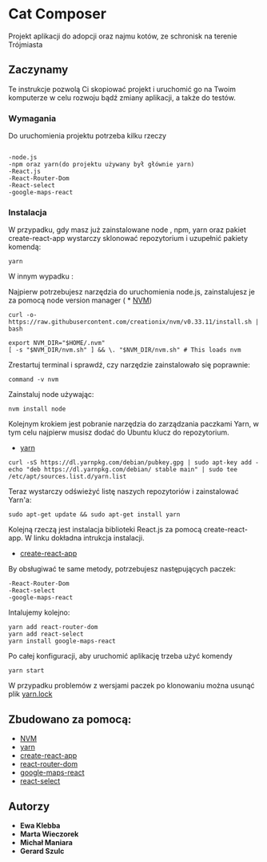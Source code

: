 # Cat Composer

Projekt aplikacji do adopcji oraz najmu kotów, ze schronisk na terenie Trójmiasta

## Zaczynamy

Te instrukcje pozwolą Ci skopiować projekt i uruchomić go na Twoim komputerze w celu rozwoju bądź zmiany aplikacji, a także do testów.

### Wymagania


Do uruchomienia projektu potrzeba kilku rzeczy

```

-node.js
-npm oraz yarn(do projektu używany był głównie yarn)
-React.js
-React-Router-Dom
-React-select
-google-maps-react

```

### Instalacja

W przypadku, gdy masz już zainstalowane node , npm, yarn oraz pakiet create-react-app wystarczy sklonować repozytorium i uzupełnić pakiety komendą:

```
yarn
```
W innym wypadku : 

Najpierw potrzebujesz narzędzia do uruchomienia node.js, zainstalujesz je za pomocą node version manager ( * [NVM](https://github.com/creationix/nvm))

```
curl -o- https://raw.githubusercontent.com/creationix/nvm/v0.33.11/install.sh | bash

export NVM_DIR="$HOME/.nvm"
[ -s "$NVM_DIR/nvm.sh" ] && \. "$NVM_DIR/nvm.sh" # This loads nvm

```

Zrestartuj terminal i sprawdź, czy narzędzie zainstalowało się poprawnie:
```
command -v nvm

```
Zainstaluj node używając:
```
nvm install node

```

Kolejnym krokiem jest pobranie narzędzia do zarządzania paczkami Yarn, w tym celu najpierw musisz dodać do Ubuntu klucz do repozytorium.
* [yarn](https://yarnpkg.com/lang/en/docs/install/#debian-stable)

```
curl -sS https://dl.yarnpkg.com/debian/pubkey.gpg | sudo apt-key add -
echo "deb https://dl.yarnpkg.com/debian/ stable main" | sudo tee /etc/apt/sources.list.d/yarn.list

```

Teraz wystarczy odświeżyć listę naszych repozytoriów i zainstalować Yarn'a: 
```
sudo apt-get update && sudo apt-get install yarn

```

Kolejną rzeczą jest instalacja biblioteki React.js za pomocą create-react-app. W linku dokładna intrukcja instalacji.
* [create-react-app](setup.md)


By obsługiwać te same metody, potrzebujesz następujących paczek:

```
-React-Router-Dom
-React-select
-google-maps-react
```
Intalujemy kolejno:

```
yarn add react-router-dom
yarn add react-select
yarn install google-maps-react
```

Po całej konfiguracji, aby uruchomić aplikację trzeba użyć komendy 

```
yarn start
```



W przypadku problemów z wersjami paczek po klonowaniu można usunąć plik [yarn.lock](yarn.lock)


## Zbudowano za pomocą:

* [NVM](https://github.com/creationix/nvm)
* [yarn](https://yarnpkg.com/lang/en/docs/install/#debian-stable)
* [create-react-app](setup.md)
* [react-router-dom](https://www.npmjs.com/package/react-router-dom)
* [google-maps-react](https://github.com/fullstackreact/google-maps-react) 
* [react-select](https://github.com/JedWatson/react-select)


## Autorzy

* **Ewa Klebba**
* **Marta Wieczorek**
* **Michał Maniara**
* **Gerard Szulc**



